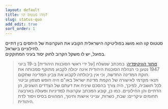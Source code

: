 ```yaml
---
layout: default
title: מהו סטטוס קוו?
slug: status-quo
add_edit: true
sort_order: 1
---
```


סטטוס קוו הוא מושג בפוליטיקה הישראלית הקובע את העקרונות של היחסים בין דתיים לחילוניים בישראל.  
בפועל, יש לו משקל הקרוב לחוק יסוד בעיני המחוקקים.  

> <cite><a href="https://he.wikipedia.org/wiki/סטטוס_קוו_(ישראל)#היסטוריה">מתוך הוויקיפדיה</a>:</cite>
> במכתב שנשלח [על ידי ראשי הסוכנות היהודית] ב-19 ביוני 1947 נטען כי הנהלת הסוכנות היהודית אינה יכולה לקבוע מתוקף סמכותה את חוקת המדינה החדשה, וכי אין ביכולתה לקבוע את צביון המדינה שתקום.  
> תנאי מקדמי לאישורה של הקמת מדינת ישראל באו"ם היה חופש מצפון וביטוי לכל תושביה, לפיכך, היה צורך בהסכם שיניח את דעתם של הצדדים השונים, הן הדתיים והן החילוניים. כמו כן, קובע המכתב עקרונות למדיניות ופעולה בארבעה תחומים עיקריים: שבת, כשרות, ענייני אישות וחינוך, המהווים בסיס ויסוד לדת היהודית.
